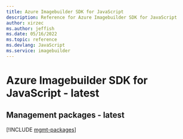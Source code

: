 ```yaml
---
title: Azure Imagebuilder SDK for JavaScript
description: Reference for Azure Imagebuilder SDK for JavaScript
author: xirzec
ms.author: jeffish
ms.date: 05/16/2022
ms.topic: reference
ms.devlang: JavaScript
ms.service: imagebuilder
---
```

# Azure Imagebuilder SDK for JavaScript - latest
## Management packages - latest
[!INCLUDE [mgmt-packages](imagebuilder-mgmt-index.md)]
